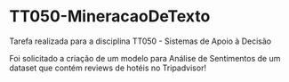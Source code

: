 # TT050-MineracaoDeTexto
Tarefa realizada para a disciplina TT050 - Sistemas de Apoio à Decisão

Foi solicitado a criação de um modelo para Análise de Sentimentos de um dataset que contém reviews de hotéis no Tripadvisor!

